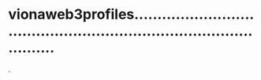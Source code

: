 # vionaweb3profiles.........................................................................................
.
